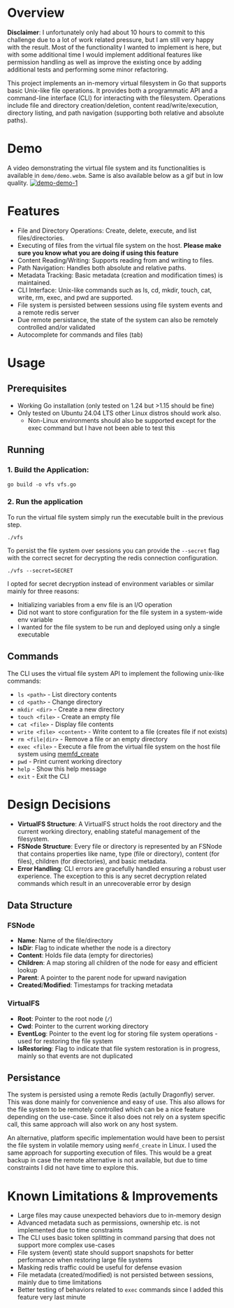 # Overview

**Disclaimer**: I unfortunately only had about 10 hours to commit to this challenge due to a lot of work related pressure, but I am still very happy with the result. Most of the functionality I wanted to implement is here, but with some additional time I would implement additional features like permission handling as well as improve the existing once by adding additional tests and performing some minor refactoring.

This project implements an in-memory virtual filesystem in Go that supports basic Unix-like file operations. It provides both a programmatic API and a command-line interface (CLI) for interacting with the filesystem. Operations include file and directory creation/deletion, content read/write/execution, directory listing, and path navigation (supporting both relative and absolute paths).

# Demo
A video demonstrating the virtual file system and its functionalities is available in `demo/demo.webm`.
Same is also available below as a gif but in low quality.
<a href="https://ibb.co/YBX99SpK"><img src="https://i.ibb.co/608hhSgp/demo-demo-1.gif" alt="demo-demo-1" border="0"></a>

# Features

- File and Directory Operations: Create, delete, execute, and list files/directories.
- Executing of files from the virtual file system on the host. **Please make sure you know what you are doing if using this feature**
- Content Reading/Writing: Supports reading from and writing to files.
- Path Navigation: Handles both absolute and relative paths.
- Metadata Tracking: Basic metadata (creation and modification times) is maintained.
- CLI Interface: Unix-like commands such as ls, cd, mkdir, touch, cat, write, rm, exec, and pwd are supported.
- File system is persisted between sessions using file system events and a remote redis server
- Due remote persistance, the state of the system can also be remotely controlled and/or validated
- Autocomplete for commands and files (tab)

# Usage

## Prerequisites

- Working Go installation (only tested on 1.24 but >1.15 should be fine)
- Only tested on Ubuntu 24.04 LTS other Linux distros should work also.
  - Non-Linux environments should also be supported except for the exec command but I have not been able to test this

## Running

### 1. Build the Application:

```
go build -o vfs vfs.go
```

### 2. Run the application

To run the virtual file system simply run the executable built in the previous step.

```
./vfs
```

To persist the file system over sessions you can provide the `--secret` flag with the correct secret for decrypting the redis connection configuration.

```
./vfs --secret=SECRET
```

I opted for secret decryption instead of environment variables or similar mainly for three reasons:

- Initializing variables from a env file is an I/O operation
- Did not want to store configuration for the file system in a system-wide env variable
- I wanted for the file system to be run and deployed using only a single executable

## Commands

The CLI uses the virtual file system API to implement the following unix-like commands:

- `ls <path>` - List directory contents
- `cd <path>` - Change directory
- `mkdir <dir>` - Create a new directory
- `touch <file>` - Create an empty file
- `cat <file>` - Display file contents
- `write <file> <content>` - Write content to a file (creates file if not exists)
- `rm <file|dir>` - Remove a file or an empty directory
- `exec <file>` - Execute a file from the virtual file system on the host file system using [memfd_create](https://www.man7.org/linux/man-pages/man2/memfd_create.2.html)
- `pwd` - Print current working directory
- `help` - Show this help message
- `exit` - Exit the CLI

# Design Decisions

- **VirtualFS Structure**: A VirtualFS struct holds the root directory and the current working directory, enabling stateful management of the filesystem.
- **FSNode Structure**: Every file or directory is represented by an FSNode that contains properties like name, type (file or directory), content (for files), children (for directories), and basic metadata.
- **Error Handling**: CLI errors are gracefully handled ensuring a robust user experience. The exception to this is any secret decryption related commands which result in an unrecoverable error by design

## Data Structure

### FSNode

- **Name**: Name of the file/directory
- **IsDir**: Flag to indicate whether the node is a directory
- **Content**: Holds file data (empty for directories)
- **Children**: A map storing all children of the node for easy and efficient lookup
- **Parent**: A pointer to the parent node for upward navigation
- **Created**/**Modified**: Timestamps for tracking metadata

### VirtualFS

- **Root**: Pointer to the root node (`/`)
- **Cwd**: Pointer to the current working directory
- **EventLog**: Pointer to the event log for storing file system operations - used for restoring the file system
- **IsRestoring**: Flag to indicate that file system restoration is in progress, mainly so that events are not duplicated

## Persistance

The system is persisted using a remote Redis (actully Dragonfly) server. This was done mainly for convenience and easy of use. This also allows for the file system to be remotely controlled which can be a nice feature depending on the use-case. Since it also does not rely on a system specific call, this same approach will also work on any host system.

An alternative, platform specific implementation would have been to persist the file system in volatile memory using `memfd_create` in Linux. I used the same approach for supporting execution of files. This would be a great backup in case the remote alternative is not available, but due to time constraints I did not have time to explore this.

# Known Limitations & Improvements

- Large files may cause unexpected behaviors due to in-memory design
- Advanced metadata such as permissions, ownership etc. is not implemented due to time constraints
- The CLI uses basic token splitting in command parsing that does not support more complex use-cases
- File system (event) state should support snapshots for better performance when restoring large file systems
- Masking redis traffic could be useful for defense evasion
- File metadata (created/modified) is not persisted between sessions, mainly due to time limitations
- Better testing of behaviors related to `exec` commands since I added this feature very last minute

